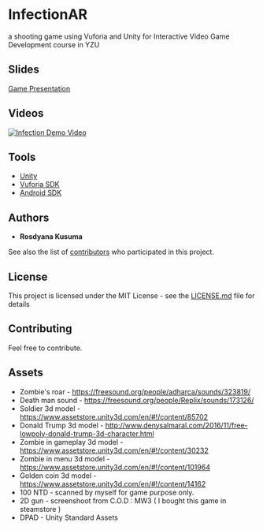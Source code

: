 # InfectionAR
a shooting game using Vuforia and Unity for Interactive Video Game Development course in YZU

## Slides
[Game Presentation](https://docs.google.com/presentation/d/1OYLRWO8KrbB8jzwWPo1dnMMDKCwMhgJrxmrYVQVqVD0/edit?usp=sharing)

## Videos
[![Infection Demo Video](https://img.youtube.com/vi/rb0jdlRIAbw/0.jpg)](https://www.youtube.com/watch?v=rb0jdlRIAbw)

## Tools
* [Unity](https://unity3d.com/)
* [Vuforia SDK](https://www.vuforia.com/)
* [Android SDK](https://developer.android.com/studio/index.html)

## Authors
* **Rosdyana Kusuma**

See also the list of [contributors](https://github.com/rosdyana/InfectionAR/contributors) who participated in this project.

## License
This project is licensed under the MIT License - see the [LICENSE.md](LICENSE.md) file for details

## Contributing
Feel free to contribute.

## Assets
* Zombie's roar - https://freesound.org/people/adharca/sounds/323819/
* Death man sound - https://freesound.org/people/Replix/sounds/173126/
* Soldier 3d model - https://www.assetstore.unity3d.com/en/#!/content/85702
* Donald Trump 3d model - http://www.denysalmaral.com/2016/11/free-lowpoly-donald-trump-3d-character.html
* Zombie in gameplay 3d model - https://www.assetstore.unity3d.com/en/#!/content/30232
* Zombie in menu 3d model - https://www.assetstore.unity3d.com/en/#!/content/101964
* Golden coin 3d model - https://www.assetstore.unity3d.com/en/#!/content/14162
* 100 NTD - scanned by myself for game purpose only.
* 2D gun - screenshoot from C.O.D : MW3 ( I bought this game in steamstore )
* DPAD - Unity Standard Assets
